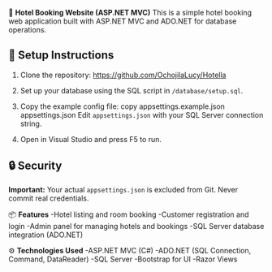 🏨 **Hotel Booking Website (ASP.NET MVC)**
This is a simple hotel booking web application built with ASP.NET MVC and ADO.NET for database operations.

## 🚀 Setup Instructions

1. Clone the repository: https://github.com/OchojilaLucy/Hotella
   
2. Set up your database using the SQL script in `/database/setup.sql`.

3. Copy the example config file: copy appsettings.example.json appsettings.json
   Edit `appsettings.json` with your SQL Server connection string.
4. Open in Visual Studio and press F5 to run.

## 🔒 Security

**Important:** Your actual `appsettings.json` is excluded from Git. Never commit real credentials.

📦 **Features**
-Hotel listing and room booking
-Customer registration and login
-Admin panel for managing hotels and bookings
-SQL Server database integration (ADO.NET)

⚙️ **Technologies Used**
-ASP.NET MVC (C#)
-ADO.NET (SQL Connection, Command, DataReader)
-SQL Server
-Bootstrap for UI
-Razor Views

